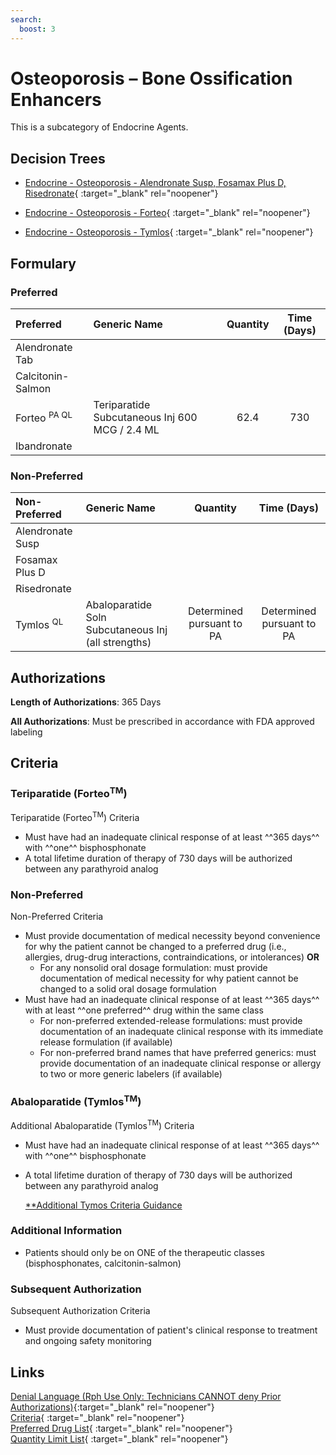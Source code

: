 ```yaml
---
search:
  boost: 3
---
```


# Osteoporosis – Bone Ossification Enhancers

This is a subcategory of Endocrine Agents.

## Decision Trees

- [Endocrine - Osteoporosis - Alendronate Susp, Fosamax Plus D, Risedronate](https://forms.office.com/Pages/ResponsePage.aspx?id=nPhjxpvvj0G9PUHkbAzgaN9UYz8EqmlIs3_TYn4TbXBUODZTREFZRjc1RFE5QkRQSTUyNlo2UVFIUiQlQCNjPTEkJUAjdD1n){ :target="_blank" rel="noopener"}

- [Endocrine - Osteoporosis - Forteo](https://forms.office.com/Pages/ResponsePage.aspx?id=nPhjxpvvj0G9PUHkbAzgaN9UYz8EqmlIs3_TYn4TbXBURUIxVVpFNzZDMFJXTTIzRU80WVU0OU1DTiQlQCNjPTEkJUAjdD1n){ :target="_blank" rel="noopener"}

- [Endocrine - Osteoporosis - Tymlos](https://forms.office.com/Pages/ResponsePage.aspx?id=nPhjxpvvj0G9PUHkbAzgaN9UYz8EqmlIs3_TYn4TbXBUQjJYTDdRTzBEWUgwVDQ5WEU5N1dXQUtMTyQlQCNjPTEkJUAjdD1n){ :target="_blank" rel="noopener"}

## Formulary

### Preferred

| Preferred            | Generic Name                                   | Quantity | Time (Days) |
| :------------------- | :--------------------------------------------- | :------: | :---------: |
| Alendronate Tab      |                                                |          |             |
| Calcitonin-Salmon    |                                                |          |             |
| Forteo <sup>PA QL</sup> | Teriparatide Subcutaneous Inj 600 MCG / 2.4 ML |   62.4   |     730     |
| Ibandronate          |                                                |          |             |

### Non-Preferred

| Non-Preferred        | Generic Name                                        |         Quantity          |        Time (Days)        |
| :------------------- | :-------------------------------------------------- | :-----------------------: | :-----------------------: |
| Alendronate Susp     |                                                     |                           |                           |
| Fosamax Plus D       |                                                     |                           |                           |
| Risedronate          |                                                     |                           |                           |
| Tymlos <sup>QL</sup> | Abaloparatide Soln Subcutaneous Inj (all strengths) | Determined pursuant to PA | Determined pursuant to PA |

## Authorizations

**Length of Authorizations**: 365 Days

**All Authorizations**: Must be prescribed in accordance with FDA approved labeling

## Criteria

### Teriparatide (Forteo<sup>TM</sup>)

Teriparatide (Forteo<sup>TM</sup>) Criteria

- Must have had an inadequate clinical response of at least ^^365 days^^ with ^^one^^ bisphosphonate
- A total lifetime duration of therapy of 730 days will be authorized between any parathyroid analog

### Non-Preferred

Non-Preferred Criteria

- Must provide documentation of medical necessity beyond convenience for why the patient cannot be changed to a preferred drug (i.e., allergies, drug-drug interactions, contraindications, or intolerances) **OR**
    - For any nonsolid oral dosage formulation: must provide documentation of medical necessity for why patient cannot be changed to a solid oral dosage formulation
- Must have had an inadequate clinical response of at least ^^365 days^^ with at least ^^one preferred^^ drug within the same class
    - For non-preferred extended-release formulations: must provide documentation of an inadequate clinical response with its immediate release formulation (if available)
    - For non-preferred brand names that have preferred generics: must provide documentation of an inadequate clinical response or allergy to two or more generic labelers (if available)

### Abaloparatide (Tymlos<sup>TM</sup>)

Additional Abaloparatide (Tymlos<sup>TM</sup>) Criteria

- Must have had an inadequate clinical response of at least ^^365 days^^ with ^^one^^ bisphosphonate
- A total lifetime duration of therapy of 730 days will be authorized between any parathyroid analog

  [**Additional Tymos Criteria Guidance](https://special-spoon-f542dccd.pages.github.io/Pharmacist%20Reference%20Guide/Medication%20Guidance/tymlos/?h=tymlos)

### Additional Information

- Patients should only be on ONE of the therapeutic classes (bisphosphonates, calcitonin-salmon)

### Subsequent Authorization

Subsequent Authorization Criteria

- Must provide documentation of patient's clinical response to treatment and ongoing safety monitoring

## Links

[Denial Language (Rph Use Only: Technicians CANNOT deny Prior Authorizations)](https://mygainwell-my.sharepoint.com/:w:/g/personal/rachel_carpenter_gainwelltechnologies_com/EWN_d80YfxNHjWqwQ77mMfUB4JILmO6MEqvBSxlBn5-uug?e=mdkuXX50&cid=f4472ece-6d4f-4694-b0c5-c150a2f53fea){:target="_blank" rel="noopener"} </br>
[Criteria](https://medicaid.ohio.gov/static/PHM/drug-coverage/20230701+UPDL+Criteria+_v1_FINAL.approved.pdf#page=61){ :target="_blank" rel="noopener"} </br>
[Preferred Drug List](https://medicaid.ohio.gov/static/PHM/drug-coverage/20230701_UPDL_FINAL_ODM.approved.v2.pdf#page=22){ :target="_blank" rel="noopener"} </br>
[Quantity Limit List](https://pharmacy.medicaid.ohio.gov/sites/default/files/20230101_Ohio_Medicaid_Quantity_Document_APPROVED.pdf){ :target="_blank" rel="noopener"}
